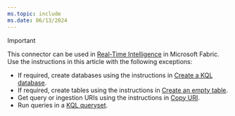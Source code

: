 ```yaml
---
ms.topic: include
ms.date: 06/13/2024
---
```


> [!IMPORTANT]
> This connector can be used in [Real-Time Intelligence](/fabric/real-time-intelligence/overview) in Microsoft Fabric. Use the instructions in this article with the following exceptions:
>
> * If required, create databases using the instructions in [Create a KQL database](/fabric/real-time-analytics/create-database).
> * If required, create tables using the instructions in [Create an empty table](/fabric/real-time-analytics/create-empty-table).
> * Get query or ingestion URIs using the instructions in [Copy URI](/fabric/real-time-analytics/access-database-copy-uri).
> * Run queries in a [KQL queryset](/fabric/real-time-analytics/kusto-query-set).
